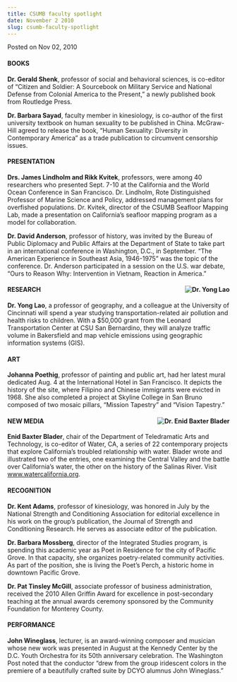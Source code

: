 ```yaml
---
title: CSUMB faculty spotlight
date: November 2 2010
slug: csumb-faculty-spotlight
---
```





<span class="date">Posted on Nov 02, 2010    </span>
<h4>BOOKS</h4>
<p><strong>Dr. Gerald Shenk</strong>, professor of social and
behavioral sciences, is co-editor of &#x201C;Citizen and Soldier: A
Sourcebook on Military Service and National Defense from Colonial
America to the Present,&#x201D; a newly published book from Routledge
Press.</p>
<p><strong>Dr. Barbara Sayad</strong>, faculty member in
kinesiology, is co-author of the first university textbook on human
sexuality to be published in China. McGraw-Hill agreed to release
the book, &#x201C;Human Sexuality: Diversity in Contemporary America&#x201D; as a
trade publication to circumvent censorship issues.</p>
<h4>PRESENTATION</h4>
<p><strong>Drs. James Lindholm and Rikk Kvitek</strong>,
professors, were among 40 researchers who presented Sept. 7-10 at
the California and the World Ocean Conference in San Francisco. Dr.
Lindholm, Rote Distinguished Professor of Marine Science and
Policy, addressed management plans for overfished populations. Dr.
Kvitek, director of the CSUMB Seafloor Mapping Lab, made a
presentation on California&#x2019;s seafloor mapping program as a model
for collaboration.</p>
<p><strong>Dr. David Anderson</strong>, professor of history, was
invited by the Bureau of Public Diplomacy and Public Affairs at the
Department of State to take part in an international conference in
Washington, D.C., in September. &#x201C;The American Experience in
Southeast Asia, 1946-1975&#x201D; was the topic of the conference. Dr.
Anderson participated in a session on the U.S. war debate, &#x201C;Ours to
Reason Why: Intervention in Vietnam, Reaction in America.&#x201D;</p>
<h4><img alt="Dr. Yong Lao" src="http://news.csumb.edu/sites/default/files/imagecache/thumbnail/65/attachments/news/images/yong_lao.jpg" style="float:right">RESEARCH</img></h4>
<p><strong>Dr. Yong Lao</strong>, a professor of geography, and a
colleague at the University of Cincinnati will spend a year
studying transportation-related air pollution and health risks to
children. With a $50,000 grant from the Leonard Transportation
Center at CSU San Bernardino, they will analyze traffic volume in
Bakersfield and map vehicle emissions using geographic information
systems (GIS).</p>
<h4>ART</h4>
<p><strong>Johanna Poethig</strong>, professor of painting and
public art, had her latest mural dedicated Aug. 4 at the
International Hotel in San Francisco. It depicts the history of the
site, where Filipino and Chinese immigrants were evicted in 1968.
She also completed a project at Skyline College in San Bruno
composed of two mosaic pillars, &#x201C;Mission Tapestry&#x201D; and &#x201C;Vision
Tapestry.&#x201D;</p>
<h4><img alt="Dr. Enid Baxter Blader" src="http://news.csumb.edu/sites/default/files/imagecache/thumbnail/65/attachments/news/images/enid-baxter-blader.jpg" style="float:right">NEW MEDIA</img></h4>
<p><strong>Enid Baxter Blader</strong>, chair of the Department of
Teledramatic Arts and Technology, is co-editor of Water, CA, a
series of 22 contemporary projects that explore California&#x2019;s
troubled relationship with water. Blader wrote and illustrated two
of the entries, one examining the Central Valley and the battle
over California&#x2019;s water, the other on the history of the Salinas
River. Visit <a href="http://www.watercalifornia.org" title="www.watercalifornia.org">www.watercalifornia.org</a>.</p>
<h4>RECOGNITION</h4>
<p><strong>Dr. Kent Adams</strong>, professor of kinesiology, was
honored in July by the National Strength and Conditioning
Association for editorial excellence in his work on the group&#x2019;s
publication, the Journal of Strength and Conditioning Research. He
serves as associate editor of the publication.</p>
<p><strong>Dr. Barbara Mossberg</strong>, director of the
Integrated Studies program, is spending this academic year as Poet
in Residence for the city of Pacific Grove. In that capacity, she
organizes poetry-related community activities. As part of the
position, she is living the Poet&#x2019;s Perch, a historic home in
downtown Pacific Grove.</p>
<p><strong>Dr. Pat Tinsley McGill</strong>, associate professor of
business administration, received the 2010 Allen Griffin Award for
excellence in post-secondary teaching at the annual awards ceremony
sponsored by the Community Foundation for Monterey County.</p>
<h4>PERFORMANCE</h4>
<p><strong>John Wineglass</strong>, lecturer, is an award-winning
composer and musician whose new work was presented in August at the
Kennedy Center by the D.C. Youth Orchestra for its 50th anniversary
celebration. The Washington Post noted that the conductor &#x201C;drew
from the group iridescent colors in the premiere of a beautifully
crafted suite by DCYO alumnus John Wineglass.&#x201D;</p>





